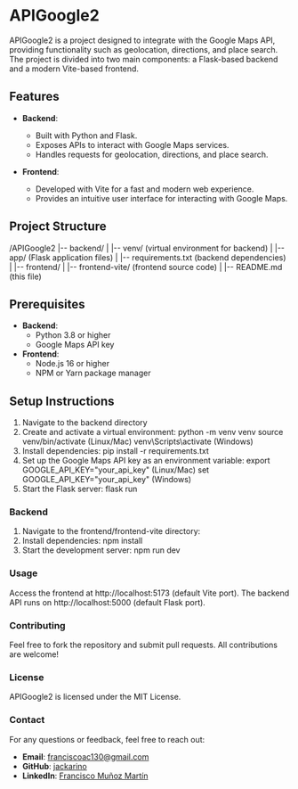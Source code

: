 # APIGoogle2
APIGoogle2 is a project designed to integrate with the Google Maps API, providing functionality such as geolocation, directions, and place search. The project is divided into two main components: a Flask-based backend and a modern Vite-based frontend.

## Features
- **Backend**: 
  - Built with Python and Flask.
  - Exposes APIs to interact with Google Maps services.
  - Handles requests for geolocation, directions, and place search.

- **Frontend**: 
  - Developed with Vite for a fast and modern web experience.
  - Provides an intuitive user interface for interacting with Google Maps.

## Project Structure
/APIGoogle2
|-- backend/
| |-- venv/ (virtual environment for backend)
| |-- app/ (Flask application files)
| |-- requirements.txt (backend dependencies)
|
|-- frontend/
| |-- frontend-vite/ (frontend source code)
|
|-- README.md (this file)

## Prerequisites
- **Backend**:
  - Python 3.8 or higher
  - Google Maps API key
- **Frontend**:
  - Node.js 16 or higher
  - NPM or Yarn package manager

## Setup Instructions
1.  Navigate to the backend directory
2.  Create and activate a virtual environment:
    python -m venv venv
    source venv/bin/activate (Linux/Mac)
    venv\Scripts\activate (Windows)
3.  Install dependencies:
    pip install -r requirements.txt
4.  Set up the Google Maps API key as an environment variable:
    export GOOGLE_API_KEY="your_api_key" (Linux/Mac)
    set GOOGLE_API_KEY="your_api_key" (Windows)
5.  Start the Flask server:
    flask run

### Backend
1.  Navigate to the frontend/frontend-vite directory:
2.  Install dependencies:
    npm install
3.  Start the development server:
    npm run dev

### Usage
Access the frontend at http://localhost:5173 (default Vite port).
The backend API runs on http://localhost:5000 (default Flask port).

### Contributing
Feel free to fork the repository and submit pull requests. All contributions are welcome!

### License
APIGoogle2 is licensed under the MIT License.

### Contact
For any questions or feedback, feel free to reach out:  
- **Email**: [franciscoac130@gmail.com](mailto:franciscoac130@gmail.com)  
- **GitHub**: [jackarino](https://github.com/jackarino)  
- **LinkedIn**: [Francisco Muñoz Martín](https://www.linkedin.com/in/francisco-munoz-martin)  

